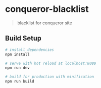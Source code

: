 # conqueror-blacklist

> blacklist for conqueror site

## Build Setup

``` bash
# install dependencies
npm install

# serve with hot reload at localhost:8080
npm run dev

# build for production with minification
npm run build
```
